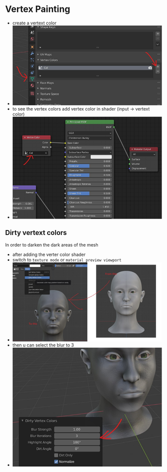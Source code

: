 # Vertex Painting
- create a vertext color
- <img src="vertex-color-add.jpg" alt="vertex-color-add">
- to see the vertex colors add vertex color in shader (input -> vertext color)
- <img src="vertex-color-shader.jpg" alt="vertex-color-shader">

## Dirty vertext colors
In order to darken the dark areas of the mesh
- after adding the verter color shader
- switch to `texture mode` or `material preview viewport`
- <img src="see-dirty-vertex-colors.jpg" alt="see-dirty-vertex-colors">
- then u can select the blur to 3
- <img src="dirty-vertext-colors-blur.jpg" alt="dirty-vertext-colors-blur">